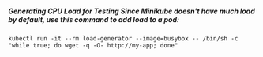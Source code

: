 <h5> Generating CPU Load for Testing Since Minikube doesn't have much load by default, use this command to add load to a pod: </h5>

```
kubectl run -it --rm load-generator --image=busybox -- /bin/sh -c "while true; do wget -q -O- http://my-app; done"
```
